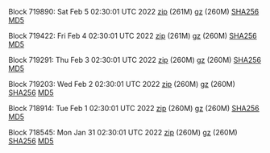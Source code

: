 Block 719890: Sat Feb  5 02:30:01 UTC 2022 [zip](https://files.01coin.io/mainnet/2022-02-05/bootstrap.dat.zip) (261M) [gz](https://files.01coin.io/mainnet/2022-02-05/bootstrap.dat.tar.gz) (260M) [SHA256](https://files.01coin.io/mainnet/2022-02-05/sha256.txt) [MD5](https://files.01coin.io/mainnet/2022-02-05/md5.txt)

Block 719422: Fri Feb  4 02:30:01 UTC 2022 [zip](https://files.01coin.io/mainnet/2022-02-04/bootstrap.dat.zip) (261M) [gz](https://files.01coin.io/mainnet/2022-02-04/bootstrap.dat.tar.gz) (260M) [SHA256](https://files.01coin.io/mainnet/2022-02-04/sha256.txt) [MD5](https://files.01coin.io/mainnet/2022-02-04/md5.txt)

Block 719291: Thu Feb  3 02:30:01 UTC 2022 [zip](https://files.01coin.io/mainnet/2022-02-03/bootstrap.dat.zip) (260M) [gz](https://files.01coin.io/mainnet/2022-02-03/bootstrap.dat.tar.gz) (260M) [SHA256](https://files.01coin.io/mainnet/2022-02-03/sha256.txt) [MD5](https://files.01coin.io/mainnet/2022-02-03/md5.txt)

Block 719203: Wed Feb  2 02:30:01 UTC 2022 [zip](https://files.01coin.io/mainnet/2022-02-02/bootstrap.dat.zip) (260M) [gz](https://files.01coin.io/mainnet/2022-02-02/bootstrap.dat.tar.gz) (260M) [SHA256](https://files.01coin.io/mainnet/2022-02-02/sha256.txt) [MD5](https://files.01coin.io/mainnet/2022-02-02/md5.txt)

Block 718914: Tue Feb  1 02:30:01 UTC 2022 [zip](https://files.01coin.io/mainnet/2022-02-01/bootstrap.dat.zip) (260M) [gz](https://files.01coin.io/mainnet/2022-02-01/bootstrap.dat.tar.gz) (260M) [SHA256](https://files.01coin.io/mainnet/2022-02-01/sha256.txt) [MD5](https://files.01coin.io/mainnet/2022-02-01/md5.txt)

Block 718545: Mon Jan 31 02:30:01 UTC 2022 [zip](https://files.01coin.io/mainnet/2022-01-31/bootstrap.dat.zip) (260M) [gz](https://files.01coin.io/mainnet/2022-01-31/bootstrap.dat.tar.gz) (260M) [SHA256](https://files.01coin.io/mainnet/2022-01-31/sha256.txt) [MD5](https://files.01coin.io/mainnet/2022-01-31/md5.txt)
